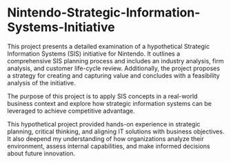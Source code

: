 # Nintendo-Strategic-Information-Systems-Initiative

This project presents a detailed examination of a hypothetical Strategic Information Systems (SIS) initiative for Nintendo. It outlines a comprehensive SIS planning process and includes an industry analysis, firm analysis, and customer life-cycle review. Additionally, the project proposes a strategy for creating and capturing value and concludes with a feasibility analysis of the initiative.

The purpose of this project is to apply SIS concepts in a real-world business context and explore how strategic information systems can be leveraged to achieve competitive advantage. 

This hypothetical project provided hands-on experience in strategic planning, critical thinking, and aligning IT solutions with business objectives. It also deepend my understanding of how organizations analyze their environment, assess internal capabilities, and make informed decisions about future innovation.
